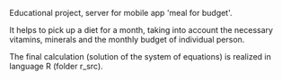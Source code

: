 Educational project, server for mobile app 'meal for budget'.

It helps to pick up a diet for a month, taking into account the necessary vitamins, minerals and the monthly budget of individual person.

The final calculation (solution of the system of equations) is realized in language R (folder r_src).
